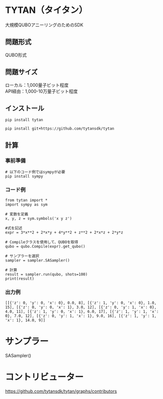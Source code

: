 # TYTAN（タイタン）
大規模QUBOアニーリングのためのSDK

## 問題形式
QUBO形式

## 問題サイズ
ローカル：1,000量子ビット程度   
API経由：1,000-10万量子ビット程度

## インストール
```
pip install tytan
```

```
pip install git+https://github.com/tytansdk/tytan
```

## 計算

### 事前準備

```
# 以下のコード例ではsympyが必要
pip install sympy
```

### コード例
```
from tytan import *
import sympy as sym

# 変数を定義
x, y, z = sym.symbols('x y z')

#式を記述
expr = 3*x**2 + 2*x*y + 4*y**2 + z**2 + 2*x*z + 2*y*z

# Compileクラスを使用して、QUBOを取得
qubo = qubo.Compile(expr).get_qubo()

# サンプラーを選択
sampler = sampler.SASampler()

# 計算
result = sampler.run(qubo, shots=100)
print(result)
```

### 出力例
```
[[{'z': 0, 'y': 0, 'x': 0}, 0.0, 8], [{'z': 1, 'y': 0, 'x': 0}, 1.0, 15], [{'z': 0, 'y': 0, 'x': 1}, 3.0, 12], [{'z': 0, 'y': 1, 'x': 0}, 4.0, 11], [{'z': 1, 'y': 0, 'x': 1}, 6.0, 17], [{'z': 1, 'y': 1, 'x': 0}, 7.0, 12], [{'z': 0, 'y': 1, 'x': 1}, 9.0, 16], [{'z': 1, 'y': 1, 'x': 1}, 14.0, 9]]
```

# サンプラー
SASampler()

# コントリビューター
https://github.com/tytansdk/tytan/graphs/contributors
